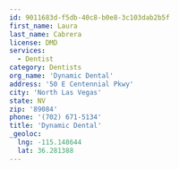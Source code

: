 ```yaml
---
id: 9011683d-f5db-40c8-b0e8-3c103dab2b5f
first_name: Laura
last_name: Cabrera
license: DMD
services:
  - Dentist
category: Dentists
org_name: 'Dynamic Dental'
address: '50 E Centennial Pkwy'
city: 'North Las Vegas'
state: NV
zip: '89084'
phone: '(702) 671-5134'
title: 'Dynamic Dental'
_geoloc:
  lng: -115.148644
  lat: 36.281388
---
```

